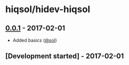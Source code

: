 # hiqsol/hidev-hiqsol

## [0.0.1] - 2017-02-01

- Added basics ([@sol])

## [Development started] - 2017-02-01

[@sol]: https://github.com/hiqsol
[sol@hiqdev.com]: https://github.com/hiqsol
[Under development]: https://github.com/hiqsol/hidev-hiqsol/releases
[0.0.1]: https://github.com/hiqsol/hidev-hiqsol/releases/tag/0.0.1
